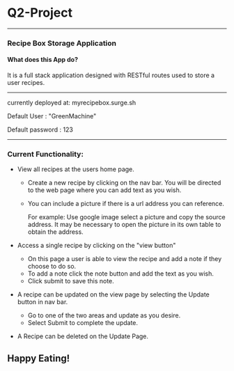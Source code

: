 # Q2-Project
---

### Recipe Box Storage Application

#### What does this App do?

It is a full stack application designed with RESTful routes used to store a
user recipes.

---
  currently deployed at:  myrecipebox.surge.sh

   Default User : "GreenMachine"

   Default password : 123

---

### Current Functionality:

 * View all recipes at the users home page.

   - Create a new recipe by clicking on the nav bar.  You will be directed to the web page where you can add text as you wish.

   - You can include a picture if there is a url address you can reference.  

       For example:  Use google image select a picture and copy the source
       address.  It may be necessary to open the picture in its own table to
       obtain the address.  

 * Access a single recipe by clicking on the "view button"

   - On this page a user is able to view the recipe and add a note if they choose to do so.
   - To add a note click the note button and add the text as you wish.  
   - Click submit to save this note.

 * A recipe can be updated on the view page by selecting the Update button in nav bar.

     - Go to one of the two areas and update as you desire.
     - Select Submit to complete the update.

 * A Recipe can be deleted on the Update Page.  


 ## Happy Eating!

